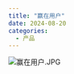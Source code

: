 ```yaml
---
title: "赢在用户"
date: 2024-08-20
categories:
  - 产品
---
```



![赢在用户.JPG](../../../assets/images/赢在用户.JPG)

<!-- more -->

